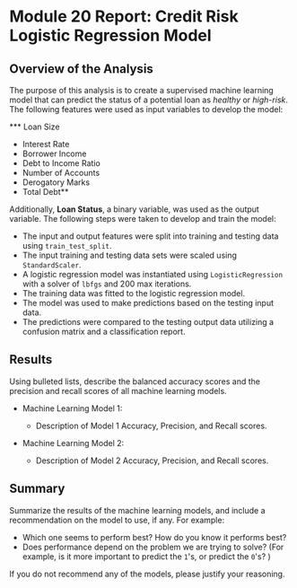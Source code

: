 # Module 20 Report: Credit Risk Logistic Regression Model

## Overview of the Analysis

The purpose of this analysis is to create a supervised machine learning model that can predict the status of a potential loan as *healthy* or *high-risk*. The following features were used as input variables to develop the model:

*** Loan Size
* Interest Rate
* Borrower Income
* Debt to Income Ratio
* Number of Accounts
* Derogatory Marks
* Total Debt**

Additionally, **Loan Status**, a binary variable, was used as the output variable. The following steps were taken to develop and train the model:

* The input and output features were split into training and testing data using `train_test_split`.
* The input training and testing data sets were scaled using `StandardScaler`.
* A logistic regression model was instantiated using `LogisticRegression` with a solver of `lbfgs` and 200 max iterations.
* The training data was fitted to the logistic regression model.
* The model was used to make predictions based on the testing input data.
* The predictions were compared to the testing output data utilizing a confusion matrix and a classification report.

## Results

Using bulleted lists, describe the balanced accuracy scores and the precision and recall scores of all machine learning models.

* Machine Learning Model 1:
  * Description of Model 1 Accuracy, Precision, and Recall scores.



* Machine Learning Model 2:
  * Description of Model 2 Accuracy, Precision, and Recall scores.

## Summary

Summarize the results of the machine learning models, and include a recommendation on the model to use, if any. For example:
* Which one seems to perform best? How do you know it performs best?
* Does performance depend on the problem we are trying to solve? (For example, is it more important to predict the `1`'s, or predict the `0`'s? )

If you do not recommend any of the models, please justify your reasoning.

